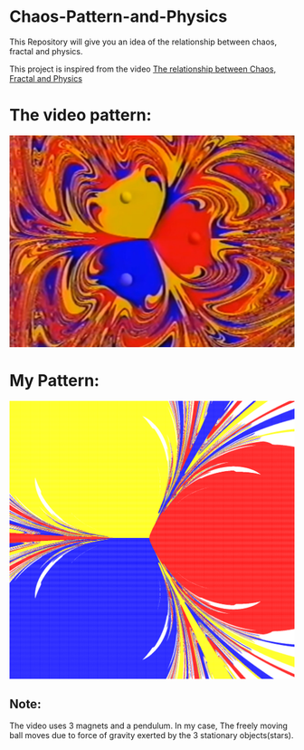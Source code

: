 # Chaos-Pattern-and-Physics
This Repository will give you an idea of the relationship between chaos, fractal and physics.

This project is inspired from the video [The relationship between Chaos, Fractal and Physics](https://youtu.be/C5Jkgvw-Z6E)

# The video pattern:
![image not found!](https://github.com/Astrojigs/Chaos-Pattern-and-Physics/blob/main/chaos-fractal-physics-original.jpg)

# My Pattern:
![None](https://github.com/Astrojigs/Chaos-Pattern-and-Physics/blob/main/NicePattern.png)

## Note:
The video uses 3 magnets and a pendulum. In my case, The freely moving ball moves due to force of gravity exerted by the 3 stationary objects(stars).
